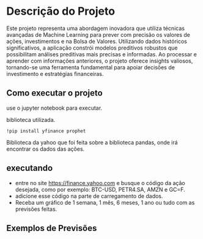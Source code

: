 # Descrição do Projeto
Este projeto representa uma abordagem inovadora que utiliza técnicas avançadas de Machine Learning para prever com precisão os valores de ações, investimentos e na Bolsa de Valores. Utilizando dados históricos significativos, a aplicação constrói modelos preditivos robustos que possibilitam análises preditivas mais precisas e informadas. Ao processar e aprender com informações anteriores, o projeto oferece insights valiosos, tornando-se uma ferramenta fundamental para apoiar decisões de investimento e estratégias financeiras.

## Como executar o projeto
use o jupyter notebook para executar.

biblioteca utilizada.
```
!pip install yfinance prophet
```
Biblioteca da yahoo que foi feita sobre a biblioteca pandas, onde irá encontrar os dados das ações.

## executando

- entre no site https://finance.yahoo.com e busque o código da ação desejada, como por exemplo: BTC-USD, PETR4.SA, AMZN e GC=F.
- adicione esse código na parte de carregamento de dados.
- Receba um gráfico de 1 semana, 1 mês, 6 meses, 1 ano ou tudo com as previsões feitas.

## Exemplos de Previsões
